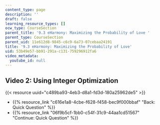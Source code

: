 ```yaml
---
content_type: page
description: ''
draft: false
learning_resource_types: []
ocw_type: CourseSection
parent_title: '9.3 eHarmony: Maximizing the Probability of Love '
parent_type: CourseSection
parent_uid: 11e612d8-9845-c6c9-6a73-07cebaa24191
title: '9.3 eHarmony: Maximizing the Probability of Love'
uid: 53b49e57-bb91-291a-c131-759296912fa6
video_metadata:
  youtube_id: null
---
```

## Video 2: Using Integer Optimization

{{< resource uuid="c489ba93-4eb3-d8a1-fd3d-180a25962de5" >}}

- {{% resource_link "c616e1a8-4cbe-f628-f458-bec9f000bbaf" "Back: Quick Question" %}}
- {{% resource_link "06f9b5cf-1bb0-c54f-31c9-44aa1cd51567" "Continue: Quick Question" %}}